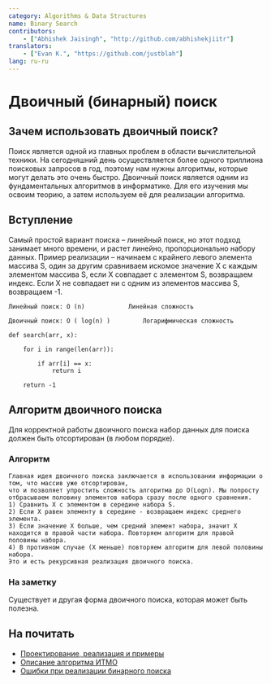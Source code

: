 ```yaml
---
category: Algorithms & Data Structures
name: Binary Search
contributors:
    - ["Abhishek Jaisingh", "http://github.com/abhishekjiitr"]
translators:
    - ["Evan K.", "https://github.com/justblah"]
lang: ru-ru    
---
```


# Двоичный (бинарный) поиск

## Зачем использовать двоичный поиск?

Поиск является одной из главных проблем в области вычислительной техники. На сегодняшний день осуществляется более одного триллиона поисковых запросов в год, поэтому нам нужны алгоритмы, которые могут делать это очень быстро. Двоичный поиск является одним из фундаментальных алгоритмов в информатике. Для его изучения мы освоим теорию, а затем используем её для реализации алгоритма.

## Вступление

Самый простой вариант поиска – линейный поиск, но этот подход занимает много времени, и растет линейно, пропорционально набору данных. Пример реализации – начинаем с крайнего левого элемента массива S, один за другим сравниваем искомое значение X с каждым элементом массива S, если X совпадает с элементом S, возвращаем индекс. Если X не совпадает ни с одним из элементов массива S, возвращаем -1.

```
Линейный поиск: O (n)            Линейная сложность

Двоичный поиск: O ( log(n) )		 Логарифмическая сложность
```

```
def search(arr, x):

    for i in range(len(arr)):

        if arr[i] == x:
            return i

    return -1
```

## Алгоритм двоичного поиска

Для корректной работы двоичного поиска набор данных для поиска должен быть отсортирован (в любом порядке).

### Алгоритм

```
Главная идея двоичного поиска заключается в использовании информации о том, что массив уже отсортирован,
что и позволяет упростить сложность алгоритма до O(Logn). Мы попросту отбрасываем половину элементов набора сразу после одного сравнения.
1) Сравнить X с элементом в середине набора S.
2) Если X равен элементу в середине - возвращаем индекс среднего элемента.
3) Если значение X больше, чем средний элемент набора, значит X находится в правой части набора. Повторяем алгоритм для правой половины набора.
4) В противном случае (X меньше) повторяем алгоритм для левой половины набора.
Это и есть рекурсивная реализация двоичного поиска.
```

### На заметку

Существует и другая форма двоичного поиска, которая может быть полезна.

## На почитать

* [Проектирование, реализация и примеры](https://ru.wikipedia.org/wiki/%D0%94%D0%B2%D0%BE%D0%B8%D1%87%D0%BD%D1%8B%D0%B9_%D0%BF%D0%BE%D0%B8%D1%81%D0%BA)
* [Описание алгоритма ИТМО](http://neerc.ifmo.ru/wiki/index.php?title=%D0%A6%D0%B5%D0%BB%D0%BE%D1%87%D0%B8%D1%81%D0%BB%D0%B5%D0%BD%D0%BD%D1%8B%D0%B9_%D0%B4%D0%B2%D0%BE%D0%B8%D1%87%D0%BD%D1%8B%D0%B9_%D0%BF%D0%BE%D0%B8%D1%81%D0%BA)
* [Ошибки при реализации бинарного поиска](https://habrahabr.ru/post/146228/)
